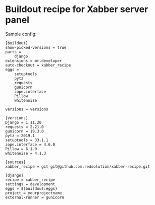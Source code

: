 # Buildout recipe for Xabber server panel

Sample config:

    [buildout]
    show-picked-versions = true
    parts =
        django
    extensions = mr.developer
    auto-checkout = xabber_recipe
    eggs =
        setuptools
        pytz
        requests
        gunicorn
        zope.interface
        Pillow
        whitenoise

    versions = versions

    [versions]
    Django = 1.11.20
    requests = 2.21.0
    gunicorn = 19.3.0
    pytz = 2019.1
    setuptools = 33.1.1
    zope.interface = 4.6.0
    Pillow = 6.1.0
    whitenoise = 4.1.3

    [sources]
    xabber_recipe = git git@github.com:redsolution/xabber-recipe.git

    [django]
    recipe = xabber_recipe
    settings = development
    eggs = ${buildout:eggs}
    project = yourprojectname
    external-runner = gunicorn
